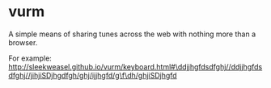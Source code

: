 vurm
====

A simple means of sharing tunes across the web with nothing more than a browser.

For example: http://sleekweasel.github.io/vurm/keyboard.html#\ddjjhgfdsdfghj//ddjjhgfdsdfghj//jihjiSDjhgdfgh/ghj/ijjhgfd/g\f\dh/ghjiSDjhgfd
